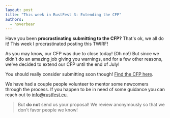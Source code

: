 ```yaml
---
layout: post
title: "This week in RustFest 3: Extending the CFP"
authors:
  - hoverbear
---
```


Have you been **procrastinating submitting to the CFP?** That's ok, we all do it! This week I procrastinated posting this TWIRF!

As you may know, our CFP was due to close today! (Oh no!) But since we didn't do an amazing job giving you warnings, and for a few other reasons, we've decided to extend our CFP until the end of July! 

You should really consider submitting soon though! [Find the CFP here](http://cfp.rustfest.eu/). 

We have had a couple people volunteer to mentor some newcomers through the process. If you happen to be in need of some guidance you can reach out to [info@rustfest.eu](mailto:info@rustfest.eu).

> But **do not** send us your proposal! We review anonymously so that we don't favor people we know!

